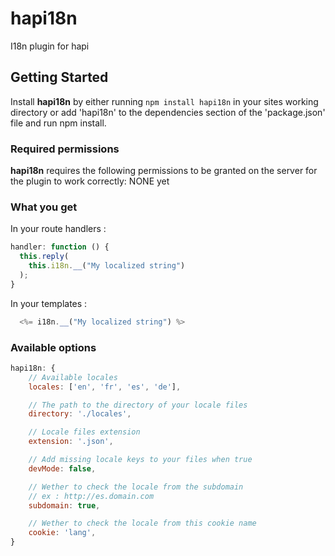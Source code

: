 # hapi18n

I18n plugin for hapi

## Getting Started
Install **hapi18n** by either running `npm install hapi18n` in your sites working directory or add 'hapi18n' to the dependencies section of the 'package.json' file and run npm install.

### Required permissions
**hapi18n** requires the following permissions to be granted on the server for the plugin to work correctly: NONE yet

### What you get
In your route handlers :
```js
handler: function () {
  this.reply(
    this.i18n.__("My localized string")
  );
}
```

In your templates :
```js
  <%= i18n.__("My localized string") %>
```



### Available options
```js
hapi18n: {
    // Available locales
    locales: ['en', 'fr', 'es', 'de'],

    // The path to the directory of your locale files
    directory: './locales',

    // Locale files extension
    extension: '.json',

    // Add missing locale keys to your files when true
    devMode: false,

    // Wether to check the locale from the subdomain
    // ex : http://es.domain.com
    subdomain: true,

    // Wether to check the locale from this cookie name
    cookie: 'lang',
}
```
